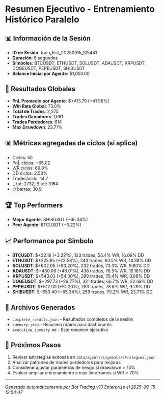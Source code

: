 # Resumen Ejecutivo - Entrenamiento Histórico Paralelo

## 📊 Información de la Sesión
- **ID de Sesión**: train_hist_20250915_125441
- **Duración**: 6 segundos
- **Símbolos**: BTCUSDT, ETHUSDT, SOLUSDT, ADAUSDT, XRPUSDT, DOGEUSDT, PEPEUSDT, SHIBUSDT
- **Balance Inicial por Agente**: $1,000.00

## 🎯 Resultados Globales
- **PnL Promedio por Agente**: $+415.79 (+41.58%)
- **Win Rate Global**: 73.0%
- **Total de Trades**: 2,275
- **Trades Ganadores**: 1,661
- **Trades Perdedores**: 614
- **Max Drawdown**: 23.71%

## 📊 Métricas agregadas de ciclos (si aplica)
- Ciclos: 50
- PnL̄ ciclos: +65.02
- WR̄ ciclos: 66.8%
- DD̄ ciclos: 2.53%
- Trades̄/ciclo: 14.7
- L tot: 2732, S tot: 3164
- ⏱̄ barras: 30.9


## 🏆 Top Performers
- **Mejor Agente**: SHIBUSDT (+65.34%)
- **Peor Agente**: BTCUSDT (+3.22%)

## 📈 Performance por Símbolo
- **BTCUSDT**: $+32.18 (+3.22%), 133 trades, 56.4% WR, 16.09% DD
- **ETHUSDT**: $+225.85 (+22.58%), 243 trades, 60.5% WR, 14.38% DD
- **SOLUSDT**: $+602.05 (+60.20%), 202 trades, 73.3% WR, 9.80% DD
- **ADAUSDT**: $+460.06 (+46.01%), 438 trades, 76.5% WR, 19.18% DD
- **XRPUSDT**: $+543.03 (+54.30%), 399 trades, 79.4% WR, 8.88% DD
- **DOGEUSDT**: $+297.73 (+29.77%), 321 trades, 66.7% WR, 22.69% DD
- **PEPEUSDT**: $+512.00 (+51.20%), 280 trades, 78.6% WR, 9.29% DD
- **SHIBUSDT**: $+653.40 (+65.34%), 259 trades, 79.2% WR, 23.71% DD

## 📁 Archivos Generados
- `complete_results.json` - Resultados completos de la sesión
- `summary.json` - Resumen rápido para dashboards
- `executive_summary.md` - Este resumen ejecutivo

## 🎯 Próximos Pasos
1. Revisar estrategias exitosas en `data/agents/{symbol}/strategies.json`
2. Analizar patrones de trades perdedores para mejoras
3. Considerar ajustar parámetros de riesgo si drawdown > 15%
4. Evaluar ampliar entrenamiento a más timeframes si WR > 70%

---
*Generado automáticamente por Bot Trading v10 Enterprise el 2025-09-15 12:54:47*
